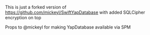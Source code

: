 This is just a forked version of https://github.com/mickeyl/SwiftYapDatabase with added SQLCipher encryption on top

Props to @mickeyl for making YapDatabase available via SPM
